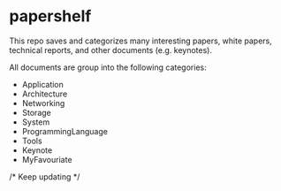 # papershelf
This repo saves and categorizes many interesting papers, white papers, technical reports, and other documents (e.g. keynotes).

All documents are group into the following categories:
  - Application
  - Architecture
  - Networking
  - Storage
  - System
  - ProgrammingLanguage
  - Tools
  - Keynote
  - MyFavouriate

/* Keep updating */
